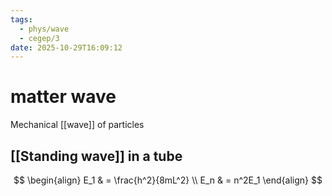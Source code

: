 ```yaml
---
tags:
  - phys/wave
  - cegep/3
date: 2025-10-29T16:09:12
---
```


# matter wave

Mechanical [[wave]] of particles

## [[Standing wave]] in a tube

$$
\begin{align}
E_1 & = \frac{h^2}{8mL^2} \\
E_n & = n^2E_1
\end{align}
$$